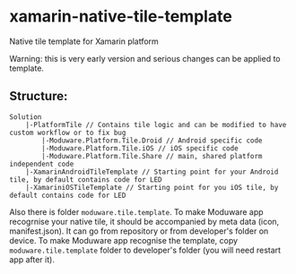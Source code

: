 # xamarin-native-tile-template
Native tile template for Xamarin platform

Warning: this is very early version and serious changes can be applied to template.

## Structure:

```
Solution
    |-PlatformTile // Contains tile logic and can be modified to have custom workflow or to fix bug
        |-Moduware.Platform.Tile.Droid // Android specific code
        |-Moduware.Platform.Tile.iOS // iOS specific code
        |-Moduware.Platform.Tile.Share // main, shared platform independent code
    |-XamarinAndroidTileTemplate // Starting point for your Android tile, by default contains code for LED
    |-XamariniOSTileTemplate // Starting point for you iOS tile, by default contains code for LED
```

Also there is folder `moduware.tile.template`. To make Moduware app recogrnise your native tile, it should be accompanied
by meta data (icon, manifest.json). It can go from repository or from developer's folder on device. To make Moduware app recognise
the template, copy `moduware.tile.template` folder to developer's folder (you will need restart app after it).
